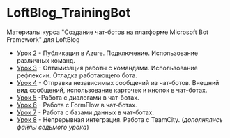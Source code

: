 # LoftBlog_TrainingBot
Материалы курса "Создание чат-ботов на платформе Microsoft Bot Framework" для LoftBlog

* [Урок 2](https://github.com/flash2048/LoftBlog_TrainingBot/tree/master/Lesson2) - Публикация в Azure. Подключение. Использование различных команд.
* [Урок 3](https://github.com/flash2048/LoftBlog_TrainingBot/tree/master/Lesson3) - Оптимизация работы с командами. Использование рефлексии. Отладка работающего бота.
* [Урок 4](https://github.com/flash2048/LoftBlog_TrainingBot/tree/master/Lesson4) - Отправка независимых сообщений из чат-ботов. Внешний вид сообщений, использование карточек и кнопок в чат-ботах.
* [Урок 5](https://github.com/flash2048/LoftBlog_TrainingBot/tree/master/Lesson5) -Работа с диалогами в чат-ботах. 
* [Урок 6](https://github.com/flash2048/LoftBlog_TrainingBot/tree/master/Lesson6) - Работа с FormFlow в чат-ботах.
* [Урок 7](https://github.com/flash2048/LoftBlog_TrainingBot/tree/master/Lesson7) -  Работа с базами данных в чат-ботах.
* [Урок 8](https://github.com/flash2048/LoftBlog_TrainingBot/tree/master/Lesson7) -  Непрерывная интеграция. Работа с TeamCity. (*дополнялись файлы седьмого урока*)
